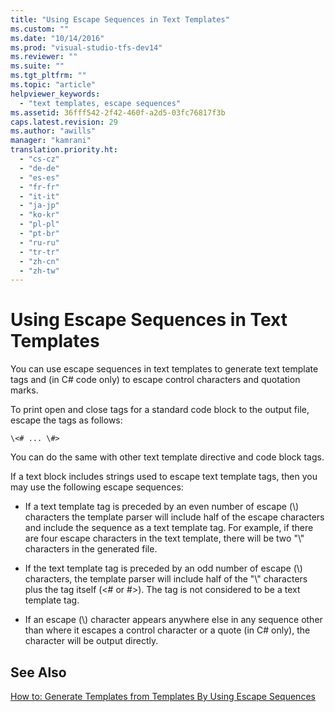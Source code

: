 ```yaml
---
title: "Using Escape Sequences in Text Templates"
ms.custom: ""
ms.date: "10/14/2016"
ms.prod: "visual-studio-tfs-dev14"
ms.reviewer: ""
ms.suite: ""
ms.tgt_pltfrm: ""
ms.topic: "article"
helpviewer_keywords: 
  - "text templates, escape sequences"
ms.assetid: 36fff542-2f42-460f-a2d5-03fc76817f3b
caps.latest.revision: 29
ms.author: "awills"
manager: "kamrani"
translation.priority.ht: 
  - "cs-cz"
  - "de-de"
  - "es-es"
  - "fr-fr"
  - "it-it"
  - "ja-jp"
  - "ko-kr"
  - "pl-pl"
  - "pt-br"
  - "ru-ru"
  - "tr-tr"
  - "zh-cn"
  - "zh-tw"
---
```

# Using Escape Sequences in Text Templates
You can use escape sequences in text templates to generate text template tags and (in C# code only) to escape control characters and quotation marks.  
  
 To print open and close tags for a standard code block to the output file, escape the tags as follows:  
  
```  
\<# ... \#>  
```  
  
 You can do the same with other text template directive and code block tags.  
  
 If a text block includes strings used to escape text template tags, then you may use the following escape sequences:  
  
-   If a text template tag is preceded by an even number of escape (\\) characters the template parser will include half of the escape characters and include the sequence as a text template tag. For example, if there are four escape characters in the text template, there will be two "\\" characters in the generated file.  
  
-   If the text template tag is preceded by an odd number of escape (\\) characters, the template parser will include half of the "\\" characters plus the tag itself (\<# or #>). The tag is not considered to be a text template tag.  
  
-   If an escape (\\) character appears anywhere else in any sequence other than where it escapes a control character or a quote (in C# only), the character will be output directly.  
  
## See Also  
 [How to: Generate Templates from Templates By Using Escape Sequences](../modeling/how-to--generate-templates-from-templates-by-using-escape-sequences.md)